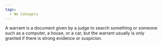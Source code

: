 ```yaml
---
tags:
  - No Category
---
```

A warrant is a document given by a judge to search something or someone
such as a computer, a house, or a car, but the warrant usually is only
granted if there is strong evidence or suspicion.